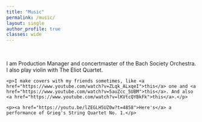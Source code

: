 ```yaml
---
title: "Music"
permalink: /music/
layout: single
author_profile: true
classes: wide
---
```


<style>
.section-container {
  margin-bottom: 3em;
}

.section-header {
  width: 100%;
  margin-bottom: 1.5em;
  clear: both;
}

.music-container {
  width: 100%;
  margin-bottom: 2em;
  clear: both;
}

.music-title {
  margin-bottom: 0.5em;
}

.music-description {
  margin-bottom: 1em;
}

.about-section a {
  text-decoration: none;
  transition: all 0.2s ease-in-out;
}

.about-section a:hover {
  text-decoration: none;
}
</style>


<div class="about-section">
<br>
    <p>I am Production Manager and concertmaster of the <a href="https://bachsocietyorchestra.org">Bach Society Orchestra</a>. I also play violin with <a href="https://jbejjani2022.github.io/eliot-quartet/">The Eliot Quartet</a>.</p>

    <p>I make covers with my friends sometimes, like <a href="https://www.youtube.com/watch?v=ZLqk_ALxqeI">this</a> one and <a href="https://www.youtube.com/watch?v=5auZcc_5UBM">this</a>. And also <a href="https://www.youtube.com/watch?v=lKVtcQYBkFk">this</a>.</p>

    <p><a href="https://youtu.be/lZEGLH5UZ0w?t=4858">Here's</a> a performance of Grieg's String Quartet No. 1.</p>
</div>